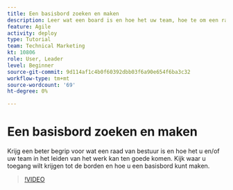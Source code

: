 ```yaml
---
title: Een basisbord zoeken en maken
description: Leer wat een board is en hoe het uw team, hoe te om een raad te vinden, en hoe te om te creëren zelf ten goede komt.
feature: Agile
activity: deploy
type: Tutorial
team: Technical Marketing
kt: 10806
role: User, Leader
level: Beginner
source-git-commit: 9d114af1c4b0f60392dbb03f6a90e654f6ba3c32
workflow-type: tm+mt
source-wordcount: '69'
ht-degree: 0%

---
```


# Een basisbord zoeken en maken

Krijg een beter begrip voor wat een raad van bestuur is en hoe het u en/of uw team in het leiden van het werk kan ten goede komen. Kijk waar u toegang wilt krijgen tot de borden en hoe u een basisbord kunt maken.

>[!VIDEO](https://video.tv.adobe.com/v/346548)
